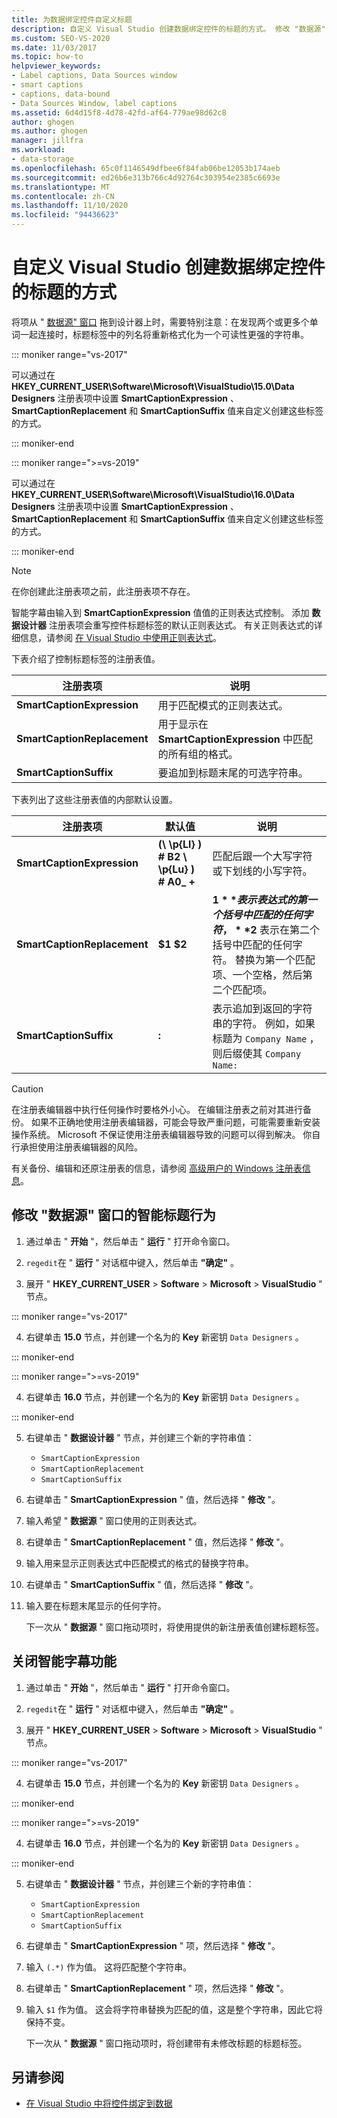 ```yaml
---
title: 为数据绑定控件自定义标题
description: 自定义 Visual Studio 创建数据绑定控件的标题的方式。 修改 "数据源" 窗口的智能字幕行为。 关闭智能字幕。
ms.custom: SEO-VS-2020
ms.date: 11/03/2017
ms.topic: how-to
helpviewer_keywords:
- Label captions, Data Sources window
- smart captions
- captions, data-bound
- Data Sources Window, label captions
ms.assetid: 6d4d15f8-4d78-42fd-af64-779ae98d62c8
author: ghogen
ms.author: ghogen
manager: jillfra
ms.workload:
- data-storage
ms.openlocfilehash: 65c0f1146549dfbee6f84fab06be12053b174aeb
ms.sourcegitcommit: ed26b6e313b766c4d92764c303954e2385c6693e
ms.translationtype: MT
ms.contentlocale: zh-CN
ms.lasthandoff: 11/10/2020
ms.locfileid: "94436623"
---
```

# <a name="customize-how-visual-studio-creates-captions-for-data-bound-controls"></a>自定义 Visual Studio 创建数据绑定控件的标题的方式

将项从 " [数据源" 窗口](add-new-data-sources.md#data-sources-window) 拖到设计器上时，需要特别注意：在发现两个或更多个单词一起连接时，标题标签中的列名将重新格式化为一个可读性更强的字符串。

::: moniker range="vs-2017"

可以通过在 **HKEY_CURRENT_USER\Software\Microsoft\VisualStudio\15.0\Data Designers** 注册表项中设置 **SmartCaptionExpression** 、 **SmartCaptionReplacement** 和 **SmartCaptionSuffix** 值来自定义创建这些标签的方式。

::: moniker-end

::: moniker range=">=vs-2019"

可以通过在 **HKEY_CURRENT_USER\Software\Microsoft\VisualStudio\16.0\Data Designers** 注册表项中设置 **SmartCaptionExpression** 、 **SmartCaptionReplacement** 和 **SmartCaptionSuffix** 值来自定义创建这些标签的方式。

::: moniker-end

> [!NOTE]
> 在你创建此注册表项之前，此注册表项不存在。

智能字幕由输入到 **SmartCaptionExpression** 值值的正则表达式控制。 添加 **数据设计器** 注册表项会重写控件标题标签的默认正则表达式。 有关正则表达式的详细信息，请参阅 [在 Visual Studio 中使用正则表达式](../ide/using-regular-expressions-in-visual-studio.md)。

下表介绍了控制标题标签的注册表值。

|注册表项|说明|
|-------------------|-----------------|
|**SmartCaptionExpression**|用于匹配模式的正则表达式。|
|**SmartCaptionReplacement**|用于显示在 **SmartCaptionExpression** 中匹配的所有组的格式。|
|**SmartCaptionSuffix**|要追加到标题末尾的可选字符串。|

下表列出了这些注册表值的内部默认设置。

|注册表项|默认值|说明|
|-------------------|-------------------|-----------------|
|**SmartCaptionExpression**|**(\\ \p{Ll} ) # B2 \\ \p{Lu} ) # A0_ +**|匹配后跟一个大写字符或下划线的小写字符。|
|**SmartCaptionReplacement**|**$1 $2**|**$1** 表示表达式的第一个括号中匹配的任何字符， **$2** 表示在第二个括号中匹配的任何字符。 替换为第一个匹配项、一个空格，然后第二个匹配项。|
|**SmartCaptionSuffix**|**:**|表示追加到返回的字符串的字符。 例如，如果标题为 `Company Name` ，则后缀使其 `Company Name:`|

> [!CAUTION]
> 在注册表编辑器中执行任何操作时要格外小心。 在编辑注册表之前对其进行备份。 如果不正确地使用注册表编辑器，可能会导致严重问题，可能需要重新安装操作系统。 Microsoft 不保证使用注册表编辑器导致的问题可以得到解决。 你自行承担使用注册表编辑器的风险。
>
> 有关备份、编辑和还原注册表的信息，请参阅 [高级用户的 Windows 注册表信息](https://support.microsoft.com/help/256986/windows-registry-information-for-advanced-users)。

## <a name="modify-the-smart-captioning-behavior-of-the-data-sources-window"></a>修改 "数据源" 窗口的智能标题行为

1. 通过单击 " **开始** "，然后单击 " **运行** " 打开命令窗口。

2. `regedit`在 " **运行** " 对话框中键入，然后单击 **"确定"** 。

3. 展开 " **HKEY_CURRENT_USER**  >  **Software**  >  **Microsoft**  >  **VisualStudio** " 节点。

::: moniker range="vs-2017"

4. 右键单击 **15.0** 节点，并创建一个名为的 **Key** 新密钥 `Data Designers` 。

::: moniker-end

::: moniker range=">=vs-2019"

4. 右键单击 **16.0** 节点，并创建一个名为的 **Key** 新密钥 `Data Designers` 。

::: moniker-end

5. 右键单击 " **数据设计器** " 节点，并创建三个新的字符串值：

    - `SmartCaptionExpression`
    - `SmartCaptionReplacement`
    - `SmartCaptionSuffix`

6. 右键单击 " **SmartCaptionExpression** " 值，然后选择 " **修改** "。

7. 输入希望 " **数据源** " 窗口使用的正则表达式。

8. 右键单击 " **SmartCaptionReplacement** " 值，然后选择 " **修改** "。

9. 输入用来显示正则表达式中匹配模式的格式的替换字符串。

10. 右键单击 " **SmartCaptionSuffix** " 值，然后选择 " **修改** "。

11. 输入要在标题末尾显示的任何字符。

    下一次从 " **数据源** " 窗口拖动项时，将使用提供的新注册表值创建标题标签。

## <a name="turn-off-the-smart-captioning-feature"></a>关闭智能字幕功能

1. 通过单击 " **开始** "，然后单击 " **运行** " 打开命令窗口。

2. `regedit`在 " **运行** " 对话框中键入，然后单击 **"确定"** 。

3. 展开 " **HKEY_CURRENT_USER**  >  **Software**  >  **Microsoft**  >  **VisualStudio** " 节点。

::: moniker range="vs-2017"

4. 右键单击 **15.0** 节点，并创建一个名为的 **Key** 新密钥 `Data Designers` 。

::: moniker-end

::: moniker range=">=vs-2019"

4. 右键单击 **16.0** 节点，并创建一个名为的 **Key** 新密钥 `Data Designers` 。

::: moniker-end

5. 右键单击 " **数据设计器** " 节点，并创建三个新的字符串值：

    - `SmartCaptionExpression`
    - `SmartCaptionReplacement`
    - `SmartCaptionSuffix`

6. 右键单击 " **SmartCaptionExpression** " 项，然后选择 " **修改** "。

7. 输入 `(.*)` 作为值。 这将匹配整个字符串。

8. 右键单击 " **SmartCaptionReplacement** " 项，然后选择 " **修改** "。

9. 输入 `$1` 作为值。 这会将字符串替换为匹配的值，这是整个字符串，因此它将保持不变。

    下一次从 " **数据源** " 窗口拖动项时，将创建带有未修改标题的标题标签。

## <a name="see-also"></a>另请参阅

- [在 Visual Studio 中将控件绑定到数据](../data-tools/bind-controls-to-data-in-visual-studio.md)
